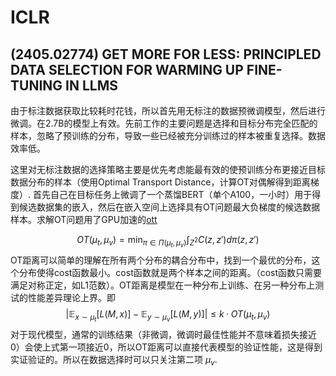# ICLR

## (2405.02774) GET MORE FOR LESS: PRINCIPLED DATA SELECTION  FOR WARMING UP FINE-TUNING IN LLMS

由于标注数据获取比较耗时花钱，所以首先用无标注的数据预微调模型，然后进行微调。在2.7B的模型上有效。先前工作的主要问题是选择和目标分布完全匹配的样本，忽略了预训练的分布，导致一些已经被充分训练过的样本被重复选择。数据效率低。

这里对无标注数据的选择策略主要是优先考虑能最有效的使预训练分布更接近目标数据分布的样本（使用Optimal Transport Distance，计算OT对偶解得到距离梯度）. 首先自己在目标任务上微调了一个蒸馏BERT（单个A100，一小时）用于得到候选数据集的嵌入，然后在嵌入空间上选择具有OT问题最大负梯度的候选数据样本。求解OT问题用了GPU加速的[ott](https://github.com/ott-jax/ott)

$$
OT(\mu_t,\mu_v)=\min_{\pi\in\Pi(\mu_t,\mu_v)}\int_{Z^2}C(z,z')d\pi(z,z')
$$
OT距离可以简单的理解在所有两个分布的耦合分布中，找到一个最优的分布，这个分布使得cost函数最小。cost函数就是两个样本之间的距离。（cost函数只需要满足对称正定，如L1范数）。OT距离是模型在一种分布上训练、在另一种分布上测试的性能差异理论上界。即
$$
|\mathbb{E}_{x∼\mu_t} [L(M, x)] − \mathbb{E}_{y∼\mu_v} [L(M, y)]| ≤ k · OT(\mu_t, \mu_v)
$$
对于现代模型，通常的训练结果（非微调，微调时最佳性能并不意味着损失接近0）会使上式第一项接近0，所以OT距离可以直接代表模型的验证性能，这是得到实证验证的。所以在数据选择时可以只关注第二项 $\mu_v$. 